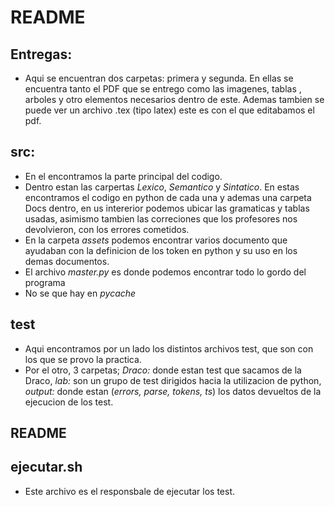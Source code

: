 README
==============================
Entregas:
-----------------
- Aqui se encuentran dos carpetas: primera y segunda. En ellas se encuentra tanto 
el PDF que se entrego como las imagenes, tablas , arboles y otro elementos necesarios dentro 
de este. Ademas tambien se puede ver un archivo .tex (tipo latex) este es con el que
editabamos el pdf.

src:
-----------------------
- En el encontramos la parte principal del codigo. 
- Dentro estan las carpertas _Lexico_, _Semantico_ y _Sintatico_. En estas encontramos el codigo en
  python de cada una y ademas una carpeta Docs dentro, en us intererior podemos ubicar las gramaticas y 
tablas usadas, asimismo tambien las correciones que los profesores nos devolvieron, con los errores               cometidos.
- En la carpeta _assets_ podemos encontrar varios documento que ayudaban con la definicion de los token 
 en python y su uso en los demas documentos.
 - El archivo _master.py_ es donde podemos encontrar todo lo gordo del programa
 - No se que hay en _pycache_
 
test
-----------------
- Aqui encontramos por un lado los distintos archivos test, que son con los que se provo la practica. 
- Por el otro, 3 carpetas; _Draco:_ donde estan test que sacamos de la Draco, _lab:_ son un grupo de test 
  dirigidos hacia la utilizacion de python, _output:_ donde estan (_errors, parse, tokens, ts_) los datos 
  devueltos de la ejecucion de los test.

README
------------------

ejecutar.sh
------------------
 - Este archivo es el responsbale de ejecutar los test. 
